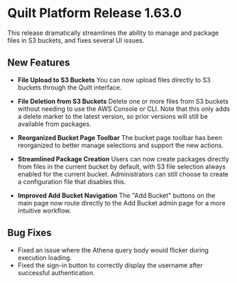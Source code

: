 # Quilt Platform Release 1.63.0

This release dramatically streamlines the ability to manage and package files in S3 buckets, and fixes several UI issues.

## New Features

- **File Upload to S3 Buckets**
  You can now upload files directly to S3 buckets through the Quilt interface.

- **File Deletion from S3 Buckets**
  Delete one or more files from S3 buckets without needing to use the AWS Console or CLI. Note that this only adds a delete marker to the latest version, so prior versions will still be available from packages.

- **Reorganized Bucket Page Toolbar**
  The bucket page toolbar has been reorganized to better manage selections and support the new actions.

- **Streamlined Package Creation**
  Users can now create packages directly from files in the current bucket by default, with S3 file selection always enabled for the current bucket. Administrators can still choose to create a configuration file that disables this.

- **Improved Add Bucket Navigation**
  The "Add Bucket" buttons on the main page now route directly to the Add Bucket admin page for a more intuitive workflow.

## Bug Fixes

- Fixed an issue where the Athena query body would flicker during execution loading.
- Fixed the sign-in button to correctly display the username after successful authentication.
